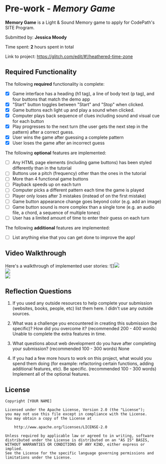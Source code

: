 # Pre-work - *Memory Game*

**Memory Game** is a Light & Sound Memory game to apply for CodePath's SITE Program. 

Submitted by: **Jessica Moody**

Time spent: **2** hours spent in total

Link to project: https://glitch.com/edit/#!/heathered-time-zone

## Required Functionality

The following **required** functionality is complete:

* [x] Game interface has a heading (h1 tag), a line of body text (p tag), and four buttons that match the demo app
* [x] "Start" button toggles between "Start" and "Stop" when clicked. 
* [x] Game buttons each light up and play a sound when clicked. 
* [x] Computer plays back sequence of clues including sound and visual cue for each button
* [x] Play progresses to the next turn (the user gets the next step in the pattern) after a correct guess. 
* [x] User wins the game after guessing a complete pattern
* [x] User loses the game after an incorrect guess

The following **optional** features are implemented:

* [ ] Any HTML page elements (including game buttons) has been styled differently than in the tutorial
* [ ] Buttons use a pitch (frequency) other than the ones in the tutorial
* [ ] More than 4 functional game buttons
* [ ] Playback speeds up on each turn
* [ ] Computer picks a different pattern each time the game is played
* [ ] Player only loses after 3 mistakes (instead of on the first mistake)
* [ ] Game button appearance change goes beyond color (e.g. add an image)
* [ ] Game button sound is more complex than a single tone (e.g. an audio file, a chord, a sequence of multiple tones)
* [ ] User has a limited amount of time to enter their guess on each turn

The following **additional** features are implemented:

- [ ] List anything else that you can get done to improve the app!

## Video Walkthrough

Here's a walkthrough of implemented user stories:
![]<img src="http://g.recordit.co/PEEOSAIHbI.gif"><br>
<img src="http://g.recordit.co/jjRYwMG0sU.gif"><br>
<img src="https://recordit.co/cnv75PEjX5"><br>


## Reflection Questions
1. If you used any outside resources to help complete your submission (websites, books, people, etc) list them here. 
    I didn't use any outside sources.

2. What was a challenge you encountered in creating this submission (be specific)? How did you overcome it? (recommended 200 - 400 words) 
    Unable to complete the extra features in time.

3. What questions about web development do you have after completing your submission? (recommended 100 - 300 words) 
    None

4. If you had a few more hours to work on this project, what would you spend them doing (for example: refactoring certain functions, adding additional features, etc). Be specific. (recommended 100 - 300 words) 
    Implement all of the optional features.



## License

    Copyright [YOUR NAME]

    Licensed under the Apache License, Version 2.0 (the "License");
    you may not use this file except in compliance with the License.
    You may obtain a copy of the License at

        http://www.apache.org/licenses/LICENSE-2.0

    Unless required by applicable law or agreed to in writing, software
    distributed under the License is distributed on an "AS IS" BASIS,
    WITHOUT WARRANTIES OR CONDITIONS OF ANY KIND, either express or implied.
    See the License for the specific language governing permissions and
    limitations under the License.
